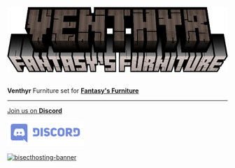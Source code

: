 <center><img src="https://raw.githubusercontent.com/ApexStudios-Dev/.github/refs/heads/master/assets/minecraft/new/fantasyfurniture_venthyr.png" alt="mod-logo" width="573" height="149"></center>

<br>

**Venthyr** Furniture set for [**Fantasy's Furniture**](https://modrinth.com/mod/fantasy-furniture)

---

[Join us on **Discord**](https://discord.apexstudios.dev/)

[<img src="https://raw.githubusercontent.com/ApexStudios-Dev/.github/refs/heads/master/assets/third_party/discord_banner.svg" alt="discord-banner" width="174" height="59">](https://discord.apexstudios.dev/)

[![bisecthosting-banner](https://www.bisecthosting.com/partners/custom-banners/f4d8198a-6c2a-4d86-8d74-1977589e8ef7.webp)](https://www.bisecthosting.com/apexstudios)

